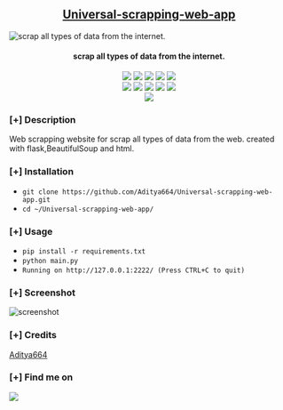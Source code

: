 <h2 align="center"><u>Universal-scrapping-web-app</u></h2>

![ scrap all types of data from the internet.](https://th.bing.com/th/id/OIP.DfBnVo2TK9hPoPyAIs-T5wHaEU?pid=ImgDet&rs=1)
<h4 align="center">  scrap all types of data from the internet. </h4>

<p align="center">
    <img src="https://img.shields.io/github/stars/Aditya664/Universal-scrapping-web-app?style=for-the-badge&color=orange">
    <img src="https://img.shields.io/github/forks/Aditya664/Universal-scrapping-web-app?style=for-the-badge&color=purple">
    <img src="https://img.shields.io/github/license/Aditya664/Universal-scrapping-web-app?style=for-the-badge&color=blue">
    <img src="https://img.shields.io/github/issues/Aditya664/Universal-scrapping-web-app?style=for-the-badge&color=red">
    <img src="https://img.shields.io/github/contributors/Aditya664/Universal-scrapping-web-app?style=for-the-badge&color=cyan">
<br>
    <img src="https://img.shields.io/badge/Author-Aditya Deshmukh-magenta?style=flat-square">
    <img src="https://img.shields.io/badge/Open%20Source-Yes-orange?style=flat-square">
    <img src="https://img.shields.io/badge/Maintained-Yes-cyan?style=flat-square">
    <img src="https://img.shields.io/badge/Made%20In-india❤ -green?style=flat-square">
    <img src="https://img.shields.io/badge/Written%20In-Python-blue?style=flat-square">
<br>
    <img src="https://github-readme-stats.vercel.app/api/pin/?username=Aditya664&repo=Universal-scrapping-web-app&theme=synthwave">
</p>

### [+] Description
Web scrapping website for scrap all types of data from the web.
created with flask,BeautifulSoup and html.

### [+] Installation
 - `git clone https://github.com/Aditya664/Universal-scrapping-web-app.git`
 - `cd ~/Universal-scrapping-web-app/`

### [+] Usage
 - `pip install -r requirements.txt`
 - `python main.py`
 - `Running on http://127.0.0.1:2222/ (Press CTRL+C to quit)`

### [+] Screenshot
![screenshot](https://raw.githubusercontent.com/Aditya664/Universal-scrapping-web-app/master/Screenshot%20(8).png)

### [+] Credits 
<a href="https://github.com/Aditya664/Universal-scrapping-web-app">Aditya664</a>

### [+] Find me on 
<a href="mailto:adityadeshmukh7350@gmail.com" target="_blank"><img src="https://img.shields.io/badge/Email-adityadeshmukh7350@gmail.com-blue?style=for-the-badge&logo=gmail"></a>


